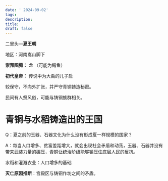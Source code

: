 ```yaml
---
date: ' 2024-09-02'
tags: 
description: 
title: 
draft: false
---
```

二里头—**夏王朝**

地区：河南嵩山脚下

 **崇拜图腾：** 龙 （可能为鳄鱼）

**初代皇帝：** 传说中为大禹的儿子启

较保守，不向外扩张，并严守青铜铸造秘密。

民间有人祭风俗，可能与铸铜族群相关。

# 青铜与水稻铸造出的王国

Q：夏之前的玉器、石器文化为什么没有形成夏一样规模的国家？

A：每当人口增多、贫富差距增大，就会出现社会矛盾和动荡，玉器、石器并没有带来武装力量的碾压，青铜让统治阶级能够镇压住底层人民的反抗。

水稻和灌溉农业：人口增多的基础


**灭亡原因推断**：宫殿区与铸铜作坊之间的矛盾。

